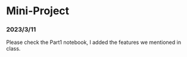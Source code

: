 # Mini-Project
### 2023/3/11
Please check the Part1 notebook, I added the features we mentioned in class.
